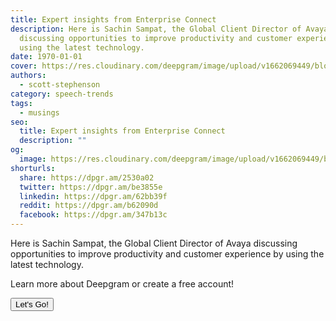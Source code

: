 ```yaml
---
title: Expert insights from Enterprise Connect
description: Here is Sachin Sampat, the Global Client Director of Avaya
  discussing opportunities to improve productivity and customer experience by
  using the latest technology.
date: 1970-01-01
cover: https://res.cloudinary.com/deepgram/image/upload/v1662069449/blog/untitled-3/placeholder-post-image%402x.jpg
authors:
  - scott-stephenson
category: speech-trends
tags:
  - musings
seo:
  title: Expert insights from Enterprise Connect
  description: ""
og:
  image: https://res.cloudinary.com/deepgram/image/upload/v1662069449/blog/untitled-3/placeholder-post-image%402x.jpg
shorturls:
  share: https://dpgr.am/2530a02
  twitter: https://dpgr.am/be3855e
  linkedin: https://dpgr.am/62bb39f
  reddit: https://dpgr.am/b62090d
  facebook: https://dpgr.am/347b13c
---
```


Here is Sachin Sampat, the Global Client Director of Avaya discussing opportunities to improve productivity and customer experience by using the latest technology.

Learn more about Deepgram or create a free account!

[<button>Let's Go!</button>](https://www.deepgram.com/)

